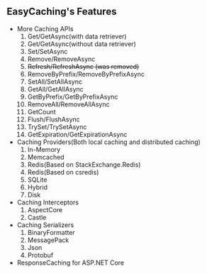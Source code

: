 ## EasyCaching's Features

- More Caching APIs
    1. Get/GetAsync(with data retriever)
    2. Get/GetAsync(without data retriever)
    3. Set/SetAsync
    4. Remove/RemoveAsync
    5. ~~Refresh/RefreshAsync (was removed)~~
    6. RemoveByPrefix/RemoveByPrefixAsync
    7. SetAll/SetAllAsync
    8. GetAll/GetAllAsync
    9. GetByPrefix/GetByPrefixAsync
    10. RemoveAll/RemoveAllAsync
    11. GetCount
    12. Flush/FlushAsync
    13. TrySet/TrySetAsync
    14. GetExpiration/GetExpirationAsync
- Caching Providers(Both local caching and distributed caching)
    1. In-Memory
    2. Memcached
    3. Redis(Based on StackExchange.Redis)
    4. Redis(Based on csredis)
    5. SQLite
    6. Hybrid
    7. Disk
- Caching Interceptors
    1. AspectCore
    2. Castle
- Caching Serializers
    1. BinaryFormatter
    2. MessagePack
    3. Json
    4. Protobuf
- ResponseCaching for ASP.NET Core
